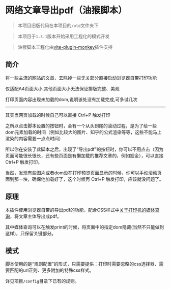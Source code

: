 # 网络文章导出pdf（油猴脚本）

> 本项目旧版代码在本项目的`/old`文件夹下

> 本项目于`1.3.1`版本开始采用工程化的模式开发

> 油猴脚本工程化由[vite-plugin-monkey](https://github.com/lisonge/vite-plugin-monkey)插件支持

## 简介

将一些主流的网站的文章，去除掉一些无关部分直接启动浏览器自带打印功能

仅适配A4页面大小,其他页面大小无法保证排版完整、美观

打印页面内容出现未加载的dom,说明该处没有加载完成,可多试几次

---

其实当网页加载的时候自己可以直接 Ctrl+P 触发打印

之所以点击脚本设置的按钮时，会有一个从头到尾的滚动过程，是为了给一些dom元素加载的时间（例如比较大的图片、知乎的公式渲染等等，这些不能马上渲染的内容需要一点点时间）

所以你在安装了此脚本之后，出现了“导出pdf”的按钮时，你可以不用点击（因为页面可能很长很长，还有些页面是有懒加载的推荐文章的，例如掘金），可以直接 Ctrl+P 触发打印。

当然，发现有些图片或者dom没在打印预览页面显示的时候，你可以手动滚动页面到那一块，确保他加载好了，这个时候再 Ctrl+P 触发打印，应该就没问题了。

## 原理

本插件使用浏览器自带的导出pdf的功能，配合CSS样式中[关于打印机的媒体查询](https://developer.mozilla.org/zh-CN/docs/Web/CSS/@media)，将文章主体导出成pdf。

其中媒体查询可以在触发print的时候，将页面中的指定dom隐藏(当然不只能做到这样)，只保留关键部分。

## 模式

脚本使用的是“规则配置”的形式，只需要提供：打印时需要忽略的css选择器、需要匹配的url正则、更多附加的特殊css样式。

详见项目`/config`目录下已有的规则。
